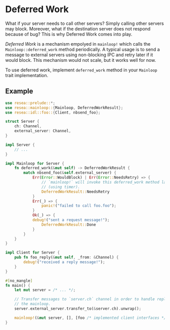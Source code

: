 # Deferred Work
What if your server needs to call other servers? Simply calling other
servers may block. Moreover, what if the destination server does not respond
because of bug? This is why Deferred Work comes into play.

*Deferred Work* is a mechanism empolyed in `mainloop!` which calls the
`Mainloop::deferred_work` method periodically. A typical usage is to send a
message to external servers using non-blocking IPC and retry later if it would
block. This mechanism would not scale, but it works well for now.

To use deferred work, implement `deferred_work` method in your `Mainloop` trait
implementation.

## Example
```rust
use resea::prelude::*;
use resea::mainloop::{Mainloop, DeferredWorkResult};
use resea::idl::foo::{Client, nbsend_foo};

struct Server {
    ch: Channel,
    external_server: Channel,
}

impl Server {
    // ...
}

impl Mainloop for Server {
    fn deferred_work(&mut self) -> DeferredWorkResult {
        match nbsend_foo(&self.external_server) {
            Err(Error::WouldBlock) | Err(Error::NeedsRetry) => {
                // `mainloop!` will invoke this deferred_work method later
                // (using timer).
                DeferredWorkResult::NeedsRetry
            }
            Err(_) => {
                panic!("failed to call foo.foo");
            }
            Ok(_) => {
            debug!("sent a request message!");
                DeferredWorkResult::Done
            }
        }
    }
}

impl Client for Server {
    pub fn foo_reply(&mut self, _from: &Channel) {
        debug!("received a reply message!");
    }
}

#[no_mangle]
fn main() {
    let mut server = /* ... */;

    // Transfer messages to `server.ch` channel in order to handle replies in
    // the mainloop.
    server.external_server.transfer_to(&server.ch).unwrap();

    mainloop!(&mut server, [], [foo /* implemented client interfaces */]);
}
```
